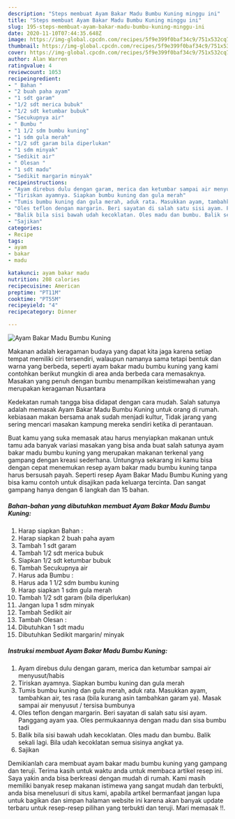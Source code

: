 ```yaml
---
description: "Steps membuat Ayam Bakar Madu Bumbu Kuning minggu ini"
title: "Steps membuat Ayam Bakar Madu Bumbu Kuning minggu ini"
slug: 195-steps-membuat-ayam-bakar-madu-bumbu-kuning-minggu-ini
date: 2020-11-10T07:44:35.648Z
image: https://img-global.cpcdn.com/recipes/5f9e399f0baf34c9/751x532cq70/ayam-bakar-madu-bumbu-kuning-foto-resep-utama.jpg
thumbnail: https://img-global.cpcdn.com/recipes/5f9e399f0baf34c9/751x532cq70/ayam-bakar-madu-bumbu-kuning-foto-resep-utama.jpg
cover: https://img-global.cpcdn.com/recipes/5f9e399f0baf34c9/751x532cq70/ayam-bakar-madu-bumbu-kuning-foto-resep-utama.jpg
author: Alan Warren
ratingvalue: 4
reviewcount: 1053
recipeingredient:
- " Bahan "
- "2 buah paha ayam"
- "1 sdt garam"
- "1/2 sdt merica bubuk"
- "1/2 sdt ketumbar bubuk"
- "Secukupnya air"
- " Bumbu "
- "1 1/2 sdm bumbu kuning"
- "1 sdm gula merah"
- "1/2 sdt garam bila diperlukan"
- "1 sdm minyak"
- "Sedikit air"
- " Olesan "
- "1 sdt madu"
- "Sedikit margarin minyak"
recipeinstructions:
- "Ayam direbus dulu dengan garam, merica dan ketumbar sampai air menyusut/habis"
- "Tiriskan ayamnya. Siapkan bumbu kuning dan gula merah"
- "Tumis bumbu kuning dan gula merah, aduk rata. Masukkan ayam, tambahkan air, tes rasa (bila kurang asin tambahkan garam ya). Masak sampai air menyusut / tersisa bumbunya"
- "Oles teflon dengan margarin. Beri sayatan di salah satu sisi ayam. Panggang ayam yaa. Oles permukaannya dengan madu dan sisa bumbu tadi"
- "Balik bila sisi bawah udah kecoklatan. Oles madu dan bumbu. Balik sekali lagi. Bila udah kecoklatan semua sisinya angkat ya."
- "Sajikan"
categories:
- Recipe
tags:
- ayam
- bakar
- madu

katakunci: ayam bakar madu 
nutrition: 208 calories
recipecuisine: American
preptime: "PT11M"
cooktime: "PT55M"
recipeyield: "4"
recipecategory: Dinner

---
```



![Ayam Bakar Madu Bumbu Kuning](https://img-global.cpcdn.com/recipes/5f9e399f0baf34c9/751x532cq70/ayam-bakar-madu-bumbu-kuning-foto-resep-utama.jpg)

Makanan adalah keragaman budaya yang dapat kita jaga karena setiap tempat memiliki ciri tersendiri, walaupun namanya sama tetapi bentuk dan warna yang berbeda, seperti ayam bakar madu bumbu kuning yang kami contohkan berikut mungkin di area anda berbeda cara memasaknya. Masakan yang penuh dengan bumbu menampilkan keistimewahan yang merupakan keragaman Nusantara



Kedekatan rumah tangga bisa didapat dengan cara mudah. Salah satunya adalah memasak Ayam Bakar Madu Bumbu Kuning untuk orang di rumah. kebiasaan makan bersama anak sudah menjadi kultur, Tidak jarang yang sering mencari masakan kampung mereka sendiri ketika di perantauan.

Buat kamu yang suka memasak atau harus menyiapkan makanan untuk tamu ada banyak variasi masakan yang bisa anda buat salah satunya ayam bakar madu bumbu kuning yang merupakan makanan terkenal yang gampang dengan kreasi sederhana. Untungnya sekarang ini kamu bisa dengan cepat menemukan resep ayam bakar madu bumbu kuning tanpa harus bersusah payah.
Seperti resep Ayam Bakar Madu Bumbu Kuning yang bisa kamu contoh untuk disajikan pada keluarga tercinta. Dan sangat gampang hanya dengan 6 langkah dan 15 bahan.


<!--inarticleads1-->

##### Bahan-bahan yang dibutuhkan membuat Ayam Bakar Madu Bumbu Kuning:

1. Harap siapkan  Bahan :
1. Harap siapkan 2 buah paha ayam
1. Tambah 1 sdt garam
1. Tambah 1/2 sdt merica bubuk
1. Siapkan 1/2 sdt ketumbar bubuk
1. Tambah Secukupnya air
1. Harus ada  Bumbu :
1. Harus ada 1 1/2 sdm bumbu kuning
1. Harap siapkan 1 sdm gula merah
1. Tambah 1/2 sdt garam (bila diperlukan)
1. Jangan lupa 1 sdm minyak
1. Tambah Sedikit air
1. Tambah  Olesan :
1. Dibutuhkan 1 sdt madu
1. Dibutuhkan Sedikit margarin/ minyak




<!--inarticleads2-->

##### Instruksi membuat  Ayam Bakar Madu Bumbu Kuning:

1. Ayam direbus dulu dengan garam, merica dan ketumbar sampai air menyusut/habis
1. Tiriskan ayamnya. Siapkan bumbu kuning dan gula merah
1. Tumis bumbu kuning dan gula merah, aduk rata. Masukkan ayam, tambahkan air, tes rasa (bila kurang asin tambahkan garam ya). Masak sampai air menyusut / tersisa bumbunya
1. Oles teflon dengan margarin. Beri sayatan di salah satu sisi ayam. Panggang ayam yaa. Oles permukaannya dengan madu dan sisa bumbu tadi
1. Balik bila sisi bawah udah kecoklatan. Oles madu dan bumbu. Balik sekali lagi. Bila udah kecoklatan semua sisinya angkat ya.
1. Sajikan




Demikianlah cara membuat ayam bakar madu bumbu kuning yang gampang dan teruji. Terima kasih untuk waktu anda untuk membaca artikel resep ini. Saya yakin anda bisa berkreasi dengan mudah di rumah. Kami masih memiliki banyak resep makanan istimewa yang sangat mudah dan terbukti, anda bisa menelusuri di situs kami, apabila artikel bermanfaat jangan lupa untuk bagikan dan simpan halaman website ini karena akan banyak update terbaru untuk resep-resep pilihan yang terbukti dan teruji. Mari memasak !!. 
